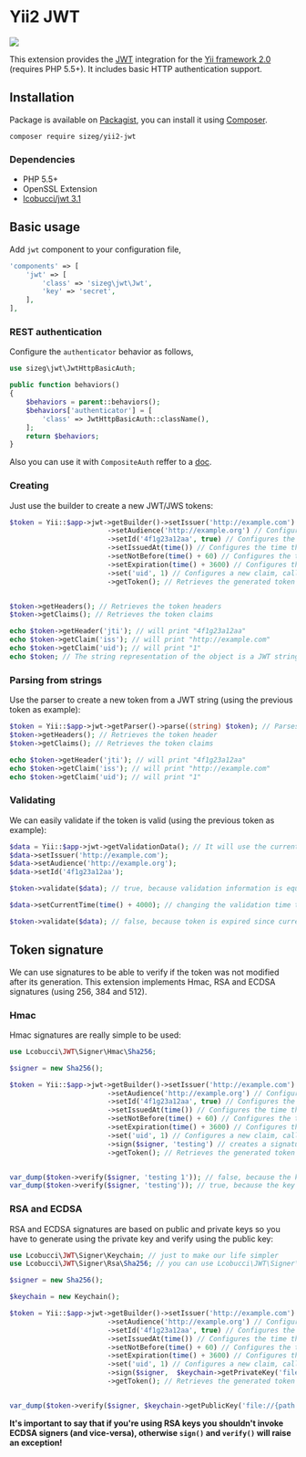 # Yii2 JWT

![](https://travis-ci.org/sizeg/yii2-jwt.svg)

This extension provides the [JWT](https://github.com/lcobucci/jwt) integration for the [Yii framework 2.0](http://www.yiiframework.com) (requires PHP 5.5+).
It includes basic HTTP authentication support.

## Installation

Package is available on [Packagist](https://packagist.org/packages/sizeg/yii2-jwt),
you can install it using [Composer](http://getcomposer.org).

```shell
composer require sizeg/yii2-jwt
```

### Dependencies

- PHP 5.5+
- OpenSSL Extension
- [lcobucci/jwt 3.1](https://github.com/lcobucci/jwt/tree/3.1)

## Basic usage

Add `jwt` component to your configuration file,

```php
'components' => [
	'jwt' => [
		'class' => 'sizeg\jwt\Jwt',
		'key' => 'secret',
    ],
],
```

### REST authentication

Configure the `authenticator` behavior as follows,

```php
use sizeg\jwt\JwtHttpBasicAuth;

public function behaviors()
{
    $behaviors = parent::behaviors();
    $behaviors['authenticator'] = [
        'class' => JwtHttpBasicAuth::className(),
    ];
    return $behaviors;
}
```

Also you can use it with `CompositeAuth` reffer to a [doc](http://www.yiiframework.com/doc-2.0/guide-rest-authentication.html).

### Creating

Just use the builder to create a new JWT/JWS tokens:

```php
$token = Yii::$app->jwt->getBuilder()->setIssuer('http://example.com') // Configures the issuer (iss claim)
                        ->setAudience('http://example.org') // Configures the audience (aud claim)
                        ->setId('4f1g23a12aa', true) // Configures the id (jti claim), replicating as a header item
                        ->setIssuedAt(time()) // Configures the time that the token was issue (iat claim)
                        ->setNotBefore(time() + 60) // Configures the time that the token can be used (nbf claim)
                        ->setExpiration(time() + 3600) // Configures the expiration time of the token (nbf claim)
                        ->set('uid', 1) // Configures a new claim, called "uid"
                        ->getToken(); // Retrieves the generated token


$token->getHeaders(); // Retrieves the token headers
$token->getClaims(); // Retrieves the token claims

echo $token->getHeader('jti'); // will print "4f1g23a12aa"
echo $token->getClaim('iss'); // will print "http://example.com"
echo $token->getClaim('uid'); // will print "1"
echo $token; // The string representation of the object is a JWT string (pretty easy, right?)
```

### Parsing from strings

Use the parser to create a new token from a JWT string (using the previous token as example):

```php
$token = Yii::$app->jwt->getParser()->parse((string) $token); // Parses from a string
$token->getHeaders(); // Retrieves the token header
$token->getClaims(); // Retrieves the token claims

echo $token->getHeader('jti'); // will print "4f1g23a12aa"
echo $token->getClaim('iss'); // will print "http://example.com"
echo $token->getClaim('uid'); // will print "1"
```

### Validating

We can easily validate if the token is valid (using the previous token as example):

```php
$data = Yii::$app->jwt->getValidationData(); // It will use the current time to validate (iat, nbf and exp)
$data->setIssuer('http://example.com');
$data->setAudience('http://example.org');
$data->setId('4f1g23a12aa');

$token->validate($data); // true, because validation information is equals to data contained on the token

$data->setCurrentTime(time() + 4000); // changing the validation time to future

$token->validate($data); // false, because token is expired since current time is greater than exp
```

## Token signature

We can use signatures to be able to verify if the token was not modified after its generation. This extension implements Hmac, RSA and ECDSA signatures (using 256, 384 and 512).

### Hmac

Hmac signatures are really simple to be used:

```php
use Lcobucci\JWT\Signer\Hmac\Sha256;

$signer = new Sha256();

$token = Yii::$app->jwt->getBuilder()->setIssuer('http://example.com') // Configures the issuer (iss claim)
                        ->setAudience('http://example.org') // Configures the audience (aud claim)
                        ->setId('4f1g23a12aa', true) // Configures the id (jti claim), replicating as a header item
                        ->setIssuedAt(time()) // Configures the time that the token was issue (iat claim)
                        ->setNotBefore(time() + 60) // Configures the time that the token can be used (nbf claim)
                        ->setExpiration(time() + 3600) // Configures the expiration time of the token (nbf claim)
                        ->set('uid', 1) // Configures a new claim, called "uid"
                        ->sign($signer, 'testing') // creates a signature using "testing" as key
                        ->getToken(); // Retrieves the generated token


var_dump($token->verify($signer, 'testing 1')); // false, because the key is different
var_dump($token->verify($signer, 'testing')); // true, because the key is the same
```

### RSA and ECDSA

RSA and ECDSA signatures are based on public and private keys so you have to generate using the private key and verify using the public key:

```php
use Lcobucci\JWT\Signer\Keychain; // just to make our life simpler
use Lcobucci\JWT\Signer\Rsa\Sha256; // you can use Lcobucci\JWT\Signer\Ecdsa\Sha256 if you're using ECDSA keys

$signer = new Sha256();

$keychain = new Keychain();

$token = Yii::$app->jwt->getBuilder()->setIssuer('http://example.com') // Configures the issuer (iss claim)
                        ->setAudience('http://example.org') // Configures the audience (aud claim)
                        ->setId('4f1g23a12aa', true) // Configures the id (jti claim), replicating as a header item
                        ->setIssuedAt(time()) // Configures the time that the token was issue (iat claim)
                        ->setNotBefore(time() + 60) // Configures the time that the token can be used (nbf claim)
                        ->setExpiration(time() + 3600) // Configures the expiration time of the token (nbf claim)
                        ->set('uid', 1) // Configures a new claim, called "uid"
                        ->sign($signer,  $keychain->getPrivateKey('file://{path to your private key}')) // creates a signature using your private key
                        ->getToken(); // Retrieves the generated token


var_dump($token->verify($signer, $keychain->getPublicKey('file://{path to your public key}')); // true when the public key was generated by the private one =)
```

**It's important to say that if you're using RSA keys you shouldn't invoke ECDSA signers (and vice-versa), otherwise ```sign()``` and ```verify()``` will raise an exception!**
